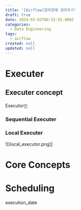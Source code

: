 ```yaml
---
title: '[Airflow]정리전에 모아두기'
draft: true
date: 2024-03-02T06:52:55.000Z
categories:
  - Data Engineering
tags:
  - airflow
created: null
updated: null
---
```


<!--

이미지 넣는법

![](images/02_de/이미지경로.png)

-->

# Executer

## Executer concept

Executor는

### Sequential Executer

### Local Executer

![[local_executor.png]]

# Core Concepts

# Scheduling

execution_date

